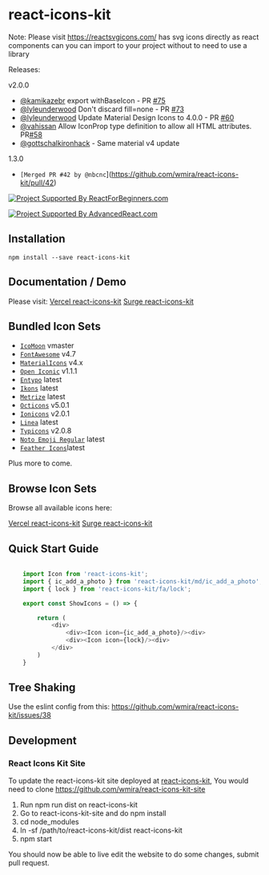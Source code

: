 
# react-icons-kit

Note: Please visit https://reactsvgicons.com/
has svg icons directly as react components can you can import to your project without
to need to use a library

Releases:

v2.0.0

- [@kamikazebr](https://github.com/kamikazebr) export withBaseIcon - PR [#75](https://github.com/wmira/react-icons-kit/pull/75)
- [@lyleunderwood](https://github.com/lyleunderwood) Don't discard fill=none - PR [#73](https://github.com/wmira/react-icons-kit/pull/73)
- [@lyleunderwood](https://github.com/lyleunderwood) Update Material Design Icons to 4.0.0 - PR [#60](https://github.com/wmira/react-icons-kit/pull/60)
- [@vahissan](https://github.com/vahissan) Allow IconProp type definition to allow all HTML attributes.  PR[#58](https://github.com/wmira/react-icons-kit/pull/58)
- [@gottschalkironhack](https://github.com/gottschalkironhack) - Same material v4 update

1.3.0

- `[Merged PR #42 by @nbcnc`](https://github.com/wmira/react-icons-kit/pull/42)


[![Project Supported By ReactForBeginners.com](https://img.shields.io/badge/%F0%9F%91%8D_Project_Supported_By-ReactForBeginners.com%20Tutorials-brightgreen.svg?style=flat-square)](https://ReactForBeginners.com/friend/REACTICONS)

[![Project Supported By AdvancedReact.com](https://img.shields.io/badge/%F0%9F%91%8D_Project_Supported_By-AdvancedReact.com%20Tutorials-brightgreen.svg?style=flat-square)](https://AdvancedReact.com/friend/REACTICONS)

## Installation

```
npm install --save react-icons-kit
```

## Documentation / Demo

Please visit:
[Vercel react-icons-kit](https://react-icons-kit.vercel.app/)
[Surge react-icons-kit](https://react-icons-kit.surge.sh/)

## Bundled Icon Sets

* [`IcoMoon`](https://github.com/Keyamoon/IcoMoon-Free) vmaster
* [`FontAwesome`](http://fortawesome.github.io/Font-Awesome/icons/) v4.7
* [`MaterialIcons`](https://www.google.com/design/icons/) v4.x
* [`Open Iconic`](https://github.com/iconic/open-iconic) v1.1.1
* [`Entypo`](http://entypo.com) latest
* [`Ikons`](http://ikons.piotrkwiatkowski.co.uk/) latest
* [`Metrize`](http://www.alessioatzeni.com/metrize-icons/) latest
* [`Octicons`](https://octicons.github.com/) v5.0.1
* [`Ionicons`](http://ionicons.com/) v2.0.1
* [`Linea`](http://linea.io/) latest
* [`Typicons`](http://typicons.com/) v2.0.8
* [`Noto Emoji Regular`](https://www.google.com/get/noto/#emoji-zsye/) latest
* [`Feather Icons`](https://feathericons.com/)latest

Plus more to come.

## Browse Icon Sets

Browse all available icons here: 

[Vercel react-icons-kit](https://react-icons-kit-wmira.vercel.app/)
[Surge react-icons-kit](https://react-icons-kit.surge.sh/)


## Quick Start Guide

```javascript

    import Icon from 'react-icons-kit';
    import { ic_add_a_photo } from 'react-icons-kit/md/ic_add_a_photo';
    import { lock } from 'react-icons-kit/fa/lock';

    export const ShowIcons = () => {

        return (
            <div>
                <div><Icon icon={ic_add_a_photo}/><div>
                <div><Icon icon={lock}/><div>
            </div>
        )
    }
```

## Tree Shaking

Use the eslint config from this: https://github.com/wmira/react-icons-kit/issues/38

## Development

### React Icons Kit Site

To update the react-icons-kit site deployed at [react-icons-kit](https://react-icons-kit-wmira.vercel.app/), You would need to clone
https://github.com/wmira/react-icons-kit-site

1. Run npm run dist on react-icons-kit
2. Go to react-icons-kit-site and do npm install
3. cd node_modules
4. ln -sf /path/to/react-icons-kit/dist react-icons-kit
5. npm start

You should now be able to live edit the website to do some changes, submit pull request.

